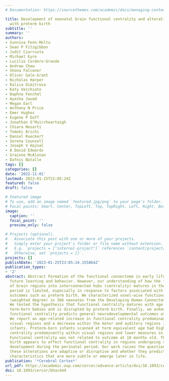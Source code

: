 ```yaml
---
# Documentation: https://sourcethemes.com/academic/docs/managing-content/

title: Development of neonatal brain functional centrality and alterations associated
  with preterm birth
subtitle: ''
summary: ''
authors:
- Sunniva Fenn-Moltu
- Sean P Fitzgibbon
- Judit Ciarrusta
- Michael Eyre
- Lucilio Cordero-Grande
- Andrew Chew
- Shona Falconer
- Oliver Gale-Grant
- Nicholas Harper
- Ralica Dimitrova
- Katy Vecchiato
- Daphna Fenchel
- Ayesha Javed
- Megan Earl
- Anthony N Price
- Emer Hughes
- Eugene P Duff
- Jonathan O’Muircheartaigh
- Chiara Nosarti
- Tomoki Arichi
- Daniel Rueckert
- Serena Counsell
- Joseph V Hajnal
- A David Edwards
- Grainne McAlonan
- Dafnis Batalle
tags: []
categories: []
date: '2022-11-01'
lastmod: 2023-01-25T23:05:24Z
featured: false
draft: false

# Featured image
# To use, add an image named `featured.jpg/png` to your page's folder.
# Focal points: Smart, Center, TopLeft, Top, TopRight, Left, Right, BottomLeft, Bottom, BottomRight.
image:
  caption: ''
  focal_point: ''
  preview_only: false

# Projects (optional).
#   Associate this post with one or more of your projects.
#   Simply enter your project's folder or file name without extension.
#   E.g. `projects = ["internal-project"]` references `content/project/deep-learning/index.md`.
#   Otherwise, set `projects = []`.
projects: []
publishDate: '2023-01-25T23:05:24.155864Z'
publication_types:
- '2'
abstract: Abstract Formation of the functional connectome in early life underpins
  future learning and behavior. However, our understanding of how the functional organization
  of brain regions into interconnected hubs (centrality) matures in the early postnatal
  period is limited, especially in response to factors associated with adverse neurodevelopmental
  outcomes such as preterm birth. We characterized voxel-wise functional centrality
  (weighted degree) in 366 neonates from the Developing Human Connectome Project.
  We tested the hypothesis that functional centrality matures with age at scan in
  term-born babies and is disrupted by preterm birth. Finally, we asked whether neonatal
  functional centrality predicts general neurodevelopmental outcomes at 18 months.
  We report an age-related increase in functional centrality predominantly within
  visual regions and a decrease within the motor and auditory regions in term-born
  infants. Preterm-born infants scanned at term equivalent age had higher functional
  centrality predominantly within visual regions and lower measures in motor regions.
  Functional centrality was not related to outcome at 18 months old. Thus, preterm
  birth appears to affect functional centrality in regions undergoing substantial
  development during the perinatal period. Our work raises the question of whether
  these alterations are adaptive or disruptive and whether they predict neurodevelopmental
  characteristics that are more subtle or emerge later in life.
publication: '*Cerebral Cortex*'
url_pdf: https://academic.oup.com/cercor/advance-article/doi/10.1093/cercor/bhac444/6834174
doi: 10.1093/cercor/bhac444
---
```

